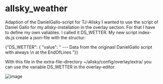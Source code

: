 # allsky_weather
Adaption of the DanielGallo-script for TJ-Allsky
I wanted to use the script of Daniel Gallo for my allsky-installation in the overlay section.
For that I have to define my own valiables. I called it DS_WETTER.
My new script index-ds.js create a json-file with the structur:

{"DS_WETTER": {  "value": "
--- Data from the originasl DanielGallo script with always \n at the EndOfLines
"}}

With this file in the extra-file-directory ~/allsky/config/overlay/extra/
you can use the variable DS_WETTER in the overlay-editor.

![image](https://github.com/dilsg/allsky_weather/assets/52743419/9134fa32-bc6e-4a83-b537-84fa6a871fe8)



